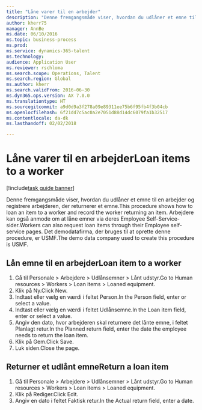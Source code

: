 ```yaml
--- 
title: "Låne varer til en arbejder"
description: "Denne fremgangsmåde viser, hvordan du udlåner et emne til en arbejder og registrere arbejderen, der returnerer et emne."
author: kherr75
manager: AnnBe
ms.date: 06/10/2016
ms.topic: business-process
ms.prod: 
ms.service: dynamics-365-talent
ms.technology: 
audience: Application User
ms.reviewer: rschloma
ms.search.scope: Operations, Talent
ms.search.region: Global
ms.author: kherr
ms.search.validFrom: 2016-06-30
ms.dyn365.ops.version: AX 7.0.0
ms.translationtype: HT
ms.sourcegitcommit: a9d0d9a3f278a09e89311ee75b6f95fb4f3b04cb
ms.openlocfilehash: 6f21dd7c5ac0a2e7051d88d14dc6079fa1b32517
ms.contentlocale: da-dk
ms.lasthandoff: 02/02/2018

---
```

# <a name="loan-items-to-a-worker"></a><span data-ttu-id="745e8-103">Låne varer til en arbejder</span><span class="sxs-lookup"><span data-stu-id="745e8-103">Loan items to a worker</span></span>

[!include[task guide banner](../../includes/task-guide-banner.md)]

<span data-ttu-id="745e8-104">Denne fremgangsmåde viser, hvordan du udlåner et emne til en arbejder og registrere arbejderen, der returnerer et emne.</span><span class="sxs-lookup"><span data-stu-id="745e8-104">This procedure shows how to loan an item to a worker and record the worker returning an item.</span></span> <span data-ttu-id="745e8-105">Arbejdere kan også anmode om at låne emner via deres Employee Self-Service-sider.</span><span class="sxs-lookup"><span data-stu-id="745e8-105">Workers can also request loan items through their Employee self-service pages.</span></span> <span data-ttu-id="745e8-106">Det demodatafirma, der bruges til at oprette denne procedure, er USMF.</span><span class="sxs-lookup"><span data-stu-id="745e8-106">The demo data company used to create this procedure is USMF.</span></span>


## <a name="loan-item-to-a-worker"></a><span data-ttu-id="745e8-107">Lån emne til en arbejder</span><span class="sxs-lookup"><span data-stu-id="745e8-107">Loan item to a worker</span></span>
1. <span data-ttu-id="745e8-108">Gå til Personale > Arbejdere > Udlånsemner > Lånt udstyr.</span><span class="sxs-lookup"><span data-stu-id="745e8-108">Go to Human resources > Workers > Loan items > Loaned equipment.</span></span>
2. <span data-ttu-id="745e8-109">Klik på Ny.</span><span class="sxs-lookup"><span data-stu-id="745e8-109">Click New.</span></span>
3. <span data-ttu-id="745e8-110">Indtast eller vælg en værdi i feltet Person.</span><span class="sxs-lookup"><span data-stu-id="745e8-110">In the Person field, enter or select a value.</span></span>
4. <span data-ttu-id="745e8-111">Indtast eller vælg en værdi i feltet Udlånsemne.</span><span class="sxs-lookup"><span data-stu-id="745e8-111">In the Loan item field, enter or select a value.</span></span>
5. <span data-ttu-id="745e8-112">Angiv den dato, hvor arbejderen skal returnere det lånte emne, i feltet Planlagt retur.</span><span class="sxs-lookup"><span data-stu-id="745e8-112">In the Planned return field, enter the date the employee needs to return the loan item.</span></span>
6. <span data-ttu-id="745e8-113">Klik på Gem.</span><span class="sxs-lookup"><span data-stu-id="745e8-113">Click Save.</span></span>
7. <span data-ttu-id="745e8-114">Luk siden.</span><span class="sxs-lookup"><span data-stu-id="745e8-114">Close the page.</span></span>

## <a name="return-a-loan-item"></a><span data-ttu-id="745e8-115">Returner et udlånt emne</span><span class="sxs-lookup"><span data-stu-id="745e8-115">Return a loan item</span></span>
1. <span data-ttu-id="745e8-116">Gå til Personale > Arbejdere > Udlånsemner > Lånt udstyr.</span><span class="sxs-lookup"><span data-stu-id="745e8-116">Go to Human resources > Workers > Loan items > Loaned equipment.</span></span>
2. <span data-ttu-id="745e8-117">Klik på Rediger.</span><span class="sxs-lookup"><span data-stu-id="745e8-117">Click Edit.</span></span>
3. <span data-ttu-id="745e8-118">Angiv en dato i feltet Faktisk retur.</span><span class="sxs-lookup"><span data-stu-id="745e8-118">In the Actual return field, enter a date.</span></span>


